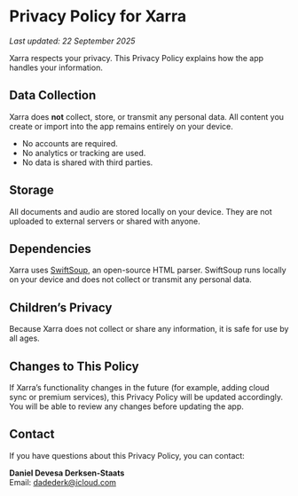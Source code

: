 # Privacy Policy for Xarra

_Last updated: 22 September 2025_

Xarra respects your privacy. This Privacy Policy explains how the app handles your information.

## Data Collection
Xarra does **not** collect, store, or transmit any personal data. All content you create or import into the app remains entirely on your device.

- No accounts are required.  
- No analytics or tracking are used.  
- No data is shared with third parties.  

## Storage
All documents and audio are stored locally on your device. They are not uploaded to external servers or shared with anyone.

## Dependencies
Xarra uses [SwiftSoup](https://github.com/scinfu/SwiftSoup), an open-source HTML parser. SwiftSoup runs locally on your device and does not collect or transmit any personal data.

## Children’s Privacy
Because Xarra does not collect or share any information, it is safe for use by all ages.

## Changes to This Policy
If Xarra’s functionality changes in the future (for example, adding cloud sync or premium services), this Privacy Policy will be updated accordingly. You will be able to review any changes before updating the app.

## Contact
If you have questions about this Privacy Policy, you can contact:

**Daniel Devesa Derksen-Staats**  
Email: [dadederk@icloud.com](mailto:dadederk@icloud.com)
